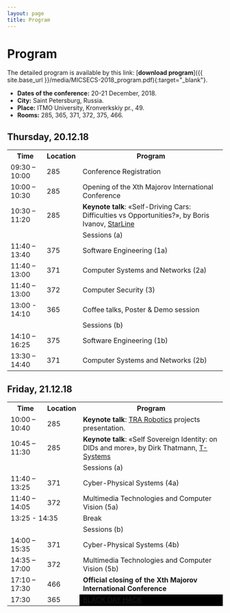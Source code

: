 ```yaml
---
layout: page
title: Program
---
```

# Program

The detailed program is available by this link: [**download program**]({{ site.base_url }}/media/MICSECS-2018_program.pdf){:target="_blank"}.

* **Dates of the conference:** 20-21 December, 2018.
* **City:** Saint Petersburg, Russia.
* **Place:** ITMO University, Kronverkskiy pr., 49.
* **Rooms:** 285, 365, 371, 372, 375, 466.

## Thursday, 20.12.18

<table class="prog_tb">
    <tr>
        <th class="pt_first_col">Time</th>
        <th>Location</th>
        <th>Program</th>
    </tr>
    <tr>
        <td>09:30 – 10:00</td>
        <td>285</td>
        <td class="pt_mark2">Conference Registration</td>
    </tr>
    <tr>
        <td>10:00 – 10:30</td>
        <td>285</td>
        <td class="pt_mark1">Opening of the Xth Majorov International Conference</td>
    </tr>
    <tr>
        <td>10:30 – 11:20</td>
        <td>285</td>
        <td class="pt_mark2"><b>Keynote talk</b>: «Self-Driving Cars: Difficulties vs Opportunities?», by Boris Ivanov, <a href="http://www.starline.ru/" target="_blank">StarLine</a></td>
    </tr>
    <tr>
        <td colspan="2"></td>
        <td class="pt_div">Sessions (a)</td>
    </tr>
    <tr>
        <td>11:40 – 13:40</td>
        <td>375</td>
        <td>Software Engineering (1a)</td>
    </tr>
    <tr>
        <td>11:40 – 13:00</td>
        <td>371</td>
        <td>Computer Systems and Networks (2a)</td>
    </tr>
    <tr>
        <td>11:40 – 13:00</td>
        <td>372</td>
        <td>Computer Security (3)</td>
    </tr>
    <tr>
        <td>13:00 - 14:10</td>
        <td>365</td>
        <td class="pt_mark1">Coffee talks, Poster & Demo session</td>
    </tr>
    <tr>
        <td colspan="2"></td>
        <td class="pt_div">Sessions (b)</td>
    </tr>
    <tr>
        <td>14:10 – 16:25</td>
        <td>375</td>
        <td>Software Engineering (1b)</td>
    </tr>
    <tr>
        <td>13:30 – 14:40</td>
        <td>371</td>
        <td>Computer Systems and Networks (2b)</td>
    </tr>
</table>

## Friday, 21.12.18

<table class="prog_tb">
    <tr>
        <th class="pt_first_col">Time</th>
        <th>Location</th>
        <th>Program</th>
    </tr>
    <tr>
        <td>10:00 – 10:40</td>
        <td>285</td>
        <td class="pt_mark2"><b>Keynote talk</b>: <a href="https://www.tra.ai/" target="_blank">TRA Robotics</a> projects presentation.</td>
    </tr>
    <tr>
        <td>10:45 – 11:30</td>
        <td>285</td>
        <td class="pt_mark2"><b>Keynote talk</b>: «Self Sovereign Identity: on DIDs and more», by Dirk Thatmann, <a href="https://www.t-systems.com/ru/ru" target="_blank">T-Systems</a></td>
    </tr>
    <tr>
        <td colspan="2"></td>
        <td class="pt_div">Sessions (a)</td>
    </tr>
    <tr>
        <td>11:40 – 13:25</td>
        <td>371</td>
        <td>Cyber-Physical Systems (4a)</td>
    </tr>
    <tr>
        <td>11:40 – 14:05</td>
        <td>372</td>
        <td>Multimedia Technologies and Computer Vision (5a)</td>
    </tr>
    <tr>
        <td colspan="2">13:25 - 14:35</td>
        <td  class="pt_mark2">Break</td>
    </tr>
    <tr>
        <td colspan="2"></td>
        <td class="pt_div">Sessions (b)</td>
    </tr>
    <tr>
        <td>14:00 – 15:35</td>
        <td>371</td>
        <td>Cyber-Physical Systems (4b)</td>
    </tr>
    <tr>
        <td>14:35 – 17:00</td>
        <td>372</td>
        <td>Multimedia Technologies and Computer Vision (5b)</td>
    </tr>
    <tr>
        <td>17:10 – 17:30</td>
        <td>466</td>
        <td class="pt_mark1"><b>Official closing of the Xth Majorov International Conference</b></td>
    </tr>
    <tr>
        <td>17:30</td>
        <td>365</td>
        <td style="background-color: black"><a href="/hackathon.html">BLACK DAY HACK</a></td>
    </tr>
</table>


